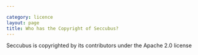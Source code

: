 ```yaml
---

category: licence
layout: page
title: Who has the Copyright of Seccubus?
---
```

Seccubus is copyrighted by its contributors under the Apache 2.0 license

